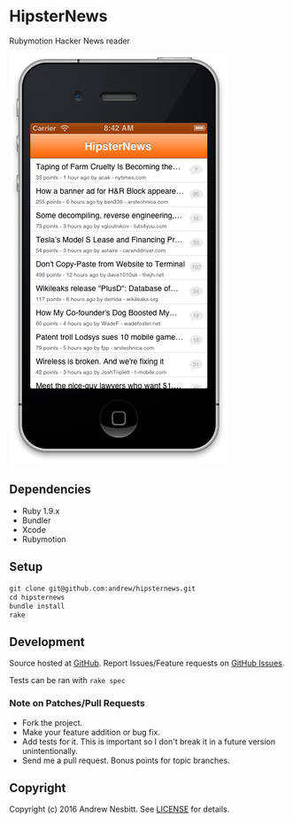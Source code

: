 # HipsterNews

Rubymotion Hacker News reader

![screenshot](screenshot.png)

## Dependencies

* Ruby 1.9.x
* Bundler
* Xcode
* Rubymotion

## Setup

    git clone git@github.com:andrew/hipsternews.git
    cd hipsternews
    bundle install
    rake

## Development

Source hosted at [GitHub](http://github.com/andrew/hipsternews).
Report Issues/Feature requests on [GitHub Issues](http://github.com/andrew/hipsternews/issues).

Tests can be ran with `rake spec`

### Note on Patches/Pull Requests

 * Fork the project.
 * Make your feature addition or bug fix.
 * Add tests for it. This is important so I don't break it in a
   future version unintentionally.
 * Send me a pull request. Bonus points for topic branches.

## Copyright

Copyright (c) 2016 Andrew Nesbitt. See [LICENSE](LICENSE) for details.

